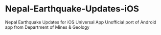 # Nepal-Earthquake-Updates-iOS
Nepal Earthquake Updates for iOS Universal App
Unofficial port of Android app from Department of Mines & Geology
